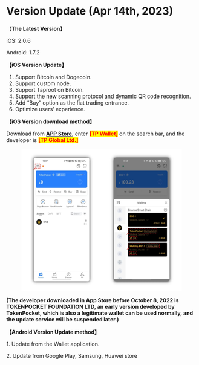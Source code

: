 # Version Update (Apr 14th, 2023)

【**The Latest Version】**

iOS: 2.0.6

Android: 1.7.2



**【iOS Version Update】**

1. Support Bitcoin and Dogecoin.
2. Support custom node.
3. Support Taproot on Bitcoin.
4. Support the new scanning protocol and dynamic QR code recognition.
5. Add “Buy” option as the fiat trading entrance.
6. Optimize users’ experience.



**【iOS Version download method】‌**

&#x20; Download from [**APP Store**](https://apps.apple.com/hk/app/tp-global-wallet/id6444625622), enter <mark style="color:red;">**\[TP Wallet]**</mark> on the search bar, and the developer is <mark style="color:red;">**\[TP Global Ltd.]**</mark>

<figure><img src="../../.gitbook/assets/image (1) (2).png" alt=""><figcaption></figcaption></figure>

**(The developer downloaded in App Store before October 8, 2022 is TOKENPOCKET FOUNDATION LTD, an early version developed by TokenPocket, which is also a legitimate wallet can be used normally, and the update service will be suspended later.)**



**【Android Version Update method】**

&#x20;1\. Update from the Wallet application.

&#x20;2\. Update from Google Play, Samsung, Huawei store
